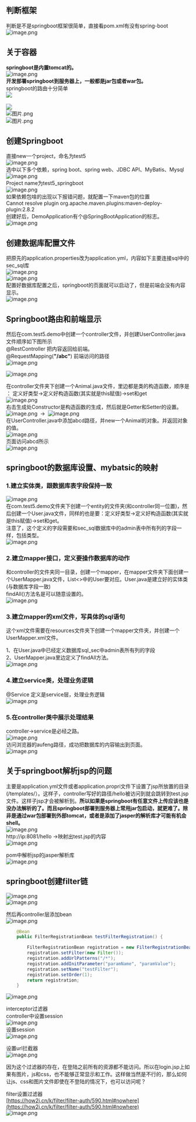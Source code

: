 <a name="7kUjG"></a>
## 判断框架
判断是不是springboot框架很简单，直接看pom.xml有没有spring-boot<br />![image.png](https://cdn.nlark.com/yuque/0/2021/png/1345801/1626830381138-c9b52b0d-e0da-4db2-9cb0-5987163f9e86.png#height=377&id=SqA0J&originHeight=503&originWidth=865&originalType=binary&ratio=1&rotation=0&showTitle=false&size=50223&status=done&style=none&title=&width=649)
<a name="wd3bm"></a>
## 关于容器
**springboot是内置tomcat的。**<br />![image.png](https://cdn.nlark.com/yuque/0/2021/png/1345801/1624976817183-9659b147-edf4-43cd-8d97-0a648cf1faaf.png#height=479&id=K4XEj&originHeight=957&originWidth=1486&originalType=binary&ratio=1&rotation=0&showTitle=false&size=197285&status=done&style=none&title=&width=743)<br />**开发部署springboot到服务器上，一般都是jar包或者war包。**<br />springboot的路由十分简单<br />![](https://cdn.nlark.com/yuque/0/2021/png/1345801/1612681264853-dde42b2a-d1e1-4cbd-9b71-715b78331085.png#height=377&id=lKAs6&originHeight=654&originWidth=420&originalType=binary&ratio=1&rotation=0&showTitle=false&status=done&style=none&title=&width=242)<br /> <br />![](https://cdn.nlark.com/yuque/0/2021/png/1345801/1612681265124-a9a616e3-935b-4dc9-b8b4-ef4c371e3d7c.png#height=305&id=SEt6i&originHeight=610&originWidth=1106&originalType=binary&ratio=1&rotation=0&showTitle=false&status=done&style=none&title=&width=553)<br />![图片.png](https://cdn.nlark.com/yuque/0/2021/png/1345801/1612683337540-1e9c20b5-cb4b-455b-a0d5-b162deb60c1e.png#height=334&id=HRn3P&originHeight=667&originWidth=1198&originalType=binary&ratio=1&rotation=0&showTitle=false&size=68524&status=done&style=none&title=&width=599)<br />![图片.png](https://cdn.nlark.com/yuque/0/2021/png/1345801/1612683353491-92539ee3-3e0d-43f5-af3e-25894579ead5.png#height=134&id=ksFTG&originHeight=179&originWidth=629&originalType=binary&ratio=1&rotation=0&showTitle=false&size=9048&status=done&style=none&title=&width=472)
<a name="rdSlh"></a>
## 创建Springboot
直接new一个project，命名为test5<br />![image.png](https://cdn.nlark.com/yuque/0/2021/png/1345801/1624844595775-81516082-1983-4d0f-bdda-4aefec39ff8a.png#height=479&id=WHJ6x&originHeight=957&originWidth=854&originalType=binary&ratio=1&rotation=0&showTitle=false&size=51809&status=done&style=none&title=&width=427)<br />选中以下多个依赖，spring boot、spring web、JDBC API、MyBatis、Mysql<br />![image.png](https://cdn.nlark.com/yuque/0/2021/png/1345801/1624845063165-9618464d-1505-425e-b637-50808173523f.png#height=572&id=sQxBM&originHeight=762&originWidth=1110&originalType=binary&ratio=1&rotation=0&showTitle=false&size=238399&status=done&style=none&title=&width=833)<br />Project name为test5_springboot<br />![image.png](https://cdn.nlark.com/yuque/0/2021/png/1345801/1624844834582-495ac8d4-df7e-4c08-8549-1dc758687f57.png#height=479&id=i304a&originHeight=957&originWidth=1398&originalType=binary&ratio=1&rotation=0&showTitle=false&size=59762&status=done&style=none&title=&width=699)<br />如果依赖包啥的出现以下报错问题，就配置一下maven包的位置<br />Cannot resolve plugin org.apache.maven.plugins:maven-deploy-plugin:2.8.2<br />创建好后，DemoApplication有个@SpringBootApplication的标志。<br />![image.png](https://cdn.nlark.com/yuque/0/2021/png/1345801/1624890687003-7c264a2f-be6a-48bc-bb2c-2b25aacd802c.png#height=265&id=KmMxP&originHeight=353&originWidth=974&originalType=binary&ratio=1&rotation=0&showTitle=false&size=25522&status=done&style=none&title=&width=731)
<a name="9cf7B"></a>
## 创建数据库配置文件
把原先的application.properties改为application.yml，内容如下主要连接sql中的sec_sql库<br />![image.png](https://cdn.nlark.com/yuque/0/2021/png/1345801/1624890867570-6286521c-59e7-493a-8401-c540cbe04665.png#height=444&id=XXQKd&originHeight=592&originWidth=1397&originalType=binary&ratio=1&rotation=0&showTitle=false&size=70563&status=done&style=none&title=&width=1048)<br />![image.png](https://cdn.nlark.com/yuque/0/2021/png/1345801/1624890959858-f241a570-0ff2-4415-9857-7b99e64f24e1.png#height=333&id=FLmV4&originHeight=444&originWidth=341&originalType=binary&ratio=1&rotation=0&showTitle=false&size=22547&status=done&style=none&title=&width=256)<br />配置好数据库配置之后，springboot的页面就可以启动了，但是前端会没有内容显示。<br />![image.png](https://cdn.nlark.com/yuque/0/2021/png/1345801/1624891040124-dd4dd0f6-5651-47a2-a2c2-13e2353c1a62.png#height=226&id=fU4tQ&originHeight=301&originWidth=897&originalType=binary&ratio=1&rotation=0&showTitle=false&size=29868&status=done&style=none&title=&width=673)
<a name="kNO6B"></a>
## Springboot路由和前端显示
然后在com.test5.demo中创建一个controller文件，并创建UserController.java文件顺序如下图所示<br />@RestController 把内容返回给前端。<br />@RequestMapping(**"/abc"**)  前端访问的路径<br />![image.png](https://cdn.nlark.com/yuque/0/2021/png/1345801/1624891174120-b27964a0-45a0-48ff-b610-319c35dc5e69.png#height=323&id=WELus&originHeight=430&originWidth=1308&originalType=binary&ratio=1&rotation=0&showTitle=false&size=64108&status=done&style=none&title=&width=981)

![image.png](https://cdn.nlark.com/yuque/0/2021/png/1345801/1624872579720-35661d65-d0bc-4c22-9e6f-a8feab0eb1a9.png#height=146&id=te1iS&originHeight=195&originWidth=636&originalType=binary&ratio=1&rotation=0&showTitle=false&size=9514&status=done&style=none&title=&width=477)

在controller文件夹下创建一个Animal.java文件，里边都是类的构造函数，顺序是 ： 定义好类型→定义好构造函数(其实就是this赋值)→set和get<br />![image.png](https://cdn.nlark.com/yuque/0/2021/png/1345801/1624891451288-de608f33-4841-4b42-90b4-51cba5184a3b.png#height=591&id=zTrPw&originHeight=788&originWidth=1314&originalType=binary&ratio=1&rotation=0&showTitle=false&size=93284&status=done&style=none&title=&width=986)<br />右击生成处Constructor是构造函数的生成，然后就是Getter和Setter的设置。<br />![image.png](https://cdn.nlark.com/yuque/0/2021/png/1345801/1624891587913-ad504626-69af-4c5c-8ddc-385df0bfb4f2.png#height=458&id=PVY9Q&originHeight=610&originWidth=672&originalType=binary&ratio=1&rotation=0&showTitle=false&size=63466&status=done&style=none&title=&width=504)      →           ![image.png](https://cdn.nlark.com/yuque/0/2021/png/1345801/1624891615919-bf94008e-4c74-43da-ab46-abc901bd0412.png#height=294&id=Je5YH&originHeight=294&originWidth=294&originalType=binary&ratio=1&rotation=0&showTitle=false&size=10373&status=done&style=none&title=&width=294)<br />在UserController.java中添加abcd路径，并new一个Animal的对象。并返回对象的值。<br />![image.png](https://cdn.nlark.com/yuque/0/2021/png/1345801/1624891948496-f0349c51-266b-4a04-b959-0145d511e8ab.png#height=329&id=UPhNy&originHeight=439&originWidth=856&originalType=binary&ratio=1&rotation=0&showTitle=false&size=48239&status=done&style=none&title=&width=642)<br />页面访问abcd所示<br />![image.png](https://cdn.nlark.com/yuque/0/2021/png/1345801/1624892041896-178cb9c2-9e25-46ba-90dc-c345408aefe6.png#height=179&id=wQsqf&originHeight=238&originWidth=561&originalType=binary&ratio=1&rotation=0&showTitle=false&size=14044&status=done&style=none&title=&width=421)
<a name="H7L73"></a>
## springboot的数据库设置、mybatsic的映射
<a name="lZ7lm"></a>
### 1.建立实体类，跟数据库表字段保持一致
![image.png](https://cdn.nlark.com/yuque/0/2021/png/1345801/1624885070360-a3f9ad0d-d039-480d-a6c0-8971b2b62e93.png#height=200&id=cwg98&originHeight=266&originWidth=598&originalType=binary&ratio=1&rotation=0&showTitle=false&size=162970&status=done&style=none&title=&width=449)<br />在com.test5.demo文件夹下创建一个entity的文件夹(和controller同一位置)，然后创建一个User.java文件，同样的也是要：定义好类型→定义好构造函数(其实就是this赋值)→set和get。<br />注意了，这个定义的字段需要和sec_sql数据库中的admin表中所有列的字段一样，包括类型。<br />![image.png](https://cdn.nlark.com/yuque/0/2021/png/1345801/1624892346617-7e5c6ffc-bf54-464e-b673-cd3d75232cdc.png#height=467&id=nfkAR&originHeight=623&originWidth=1507&originalType=binary&ratio=1&rotation=0&showTitle=false&size=114741&status=done&style=none&title=&width=1130)
<a name="CRW1k"></a>
### 2.建立mapper接口，定义要操作数据库的动作
和controller的文件夹同一目录，创建一个mapper，在mapper文件夹下面创建一个UserMapper.java文件，List<>中的User要对应。User.java是建立好的实体类(与数据库字段一致)<br />findAll()方法名是可以随意设置的。<br />![image.png](https://cdn.nlark.com/yuque/0/2021/png/1345801/1624892976717-f3a60034-d40f-4f49-b821-9eb9a49180bb.png#height=440&id=ZJ4g6&originHeight=587&originWidth=839&originalType=binary&ratio=1&rotation=0&showTitle=false&size=53763&status=done&style=none&title=&width=629)
<a name="n6jJh"></a>
### 3.建立mapper的xml文件，写具体的sql语句
这个xml文件需要在resources文件夹下创建一个mapper文件夹，并创建一个UserMapper.xml文件。

1、在User.java中已经定义数据库sql_sec中admin表所有列的字段<br />2、UserMapper.java里边定义了findAll方法。<br />![image.png](https://cdn.nlark.com/yuque/0/2021/png/1345801/1624893371380-3dd1df09-8034-4414-9b70-8b031b7fd9b8.png#height=327&id=G1T2k&originHeight=436&originWidth=1481&originalType=binary&ratio=1&rotation=0&showTitle=false&size=75383&status=done&style=none&title=&width=1111)
<a name="lBJgS"></a>
### 4.建立service类，处理业务逻辑
@Service 定义是service层，处理业务逻辑<br />![image.png](https://cdn.nlark.com/yuque/0/2021/png/1345801/1624893966655-7a24af75-1be7-4a6c-b9c9-2e40ee22b1c5.png#height=418&id=sdYGx&originHeight=557&originWidth=1007&originalType=binary&ratio=1&rotation=0&showTitle=false&size=62372&status=done&style=none&title=&width=755)
<a name="wdm3A"></a>
### 5.在controller类中展示处理结果
controller→service是必经之路。<br />![image.png](https://cdn.nlark.com/yuque/0/2021/png/1345801/1624894192038-4919abcf-af6a-449f-877d-884075df46e4.png#height=521&id=lQ9wW&originHeight=694&originWidth=977&originalType=binary&ratio=1&rotation=0&showTitle=false&size=77030&status=done&style=none&title=&width=733)<br />访问浏览器的aufeng路径，成功把数据库的内容输出到页面。<br />![image.png](https://cdn.nlark.com/yuque/0/2021/png/1345801/1624894273948-1a8080c2-a038-45f7-8707-8d3914b4fb48.png#height=214&id=ZnKSx&originHeight=285&originWidth=1155&originalType=binary&ratio=1&rotation=0&showTitle=false&size=42996&status=done&style=none&title=&width=866)

<a name="mToaC"></a>
## 关于springboot解析jsp的问题
主要是application.yml文件或者application.propri文件下设置了jsp所放置的目录(/templates/）。这样子，controller写好的路径/hello被访问到就会跳转到test.jsp文件。这样子jsp才会被解析到。**所以如果是springboot有任意文件上传应该也是没办法解析的了。而且springboot部署到服务器上常用jar包启动，就更难了。除非是通过war包部署到外部tomcat，或者是添加了jasper的解析库才可能有机会shell。**<br />![image.png](https://cdn.nlark.com/yuque/0/2021/png/1345801/1624980587084-4ba24e5f-8549-4df7-a393-93c07c807a11.png#height=281&id=vpjBH&originHeight=374&originWidth=866&originalType=binary&ratio=1&rotation=0&showTitle=false&size=40996&status=done&style=none&title=&width=650)<br />http://ip:8081/hello  →映射出test.jsp的内容<br />![image.png](https://cdn.nlark.com/yuque/0/2021/png/1345801/1624980779942-5b45cec1-ed21-4015-8dae-c7e9bee412aa.png#height=303&id=bObG2&originHeight=404&originWidth=1461&originalType=binary&ratio=1&rotation=0&showTitle=false&size=57293&status=done&style=none&title=&width=1096)

pom中解析jsp的jasper解析库<br />![image.png](https://cdn.nlark.com/yuque/0/2022/png/1345801/1662101983447-d3ea9346-b92f-4eee-9932-8032ebeb3b23.png#clientId=u458bc996-e87f-4&from=paste&height=472&id=u51e91ceb&originHeight=590&originWidth=736&originalType=binary&ratio=1&rotation=0&showTitle=false&size=157926&status=done&style=none&taskId=u41716893-0f42-4f3c-99aa-54e90ace3df&title=&width=588.8)

<a name="UdRlH"></a>
## springboot创建filter链
![image.png](https://cdn.nlark.com/yuque/0/2021/png/1345801/1640229229790-d7317501-ad28-4fa7-b3d2-6bbdf428a736.png#clientId=uc54510b2-b7e2-4&from=paste&height=455&id=u795d3da4&originHeight=909&originWidth=1000&originalType=binary&ratio=1&rotation=0&showTitle=false&size=136088&status=done&style=none&taskId=u9214c37a-66fb-4d90-a5e4-9f134a4f872&title=&width=500)<br />![image.png](https://cdn.nlark.com/yuque/0/2021/png/1345801/1640229244709-0a987ed3-753d-4c80-89bc-649e8d038ab5.png#clientId=uc54510b2-b7e2-4&from=paste&height=260&id=u8f3eb04a&originHeight=520&originWidth=1221&originalType=binary&ratio=1&rotation=0&showTitle=false&size=49056&status=done&style=none&taskId=ud9290ef0-7493-4991-84cb-132a251916a&title=&width=610.5)

然后再controller层添加bean<br />![image.png](https://cdn.nlark.com/yuque/0/2021/png/1345801/1640229279945-1f6ed938-48c2-4878-9684-8cd38c5b03a3.png#clientId=uc54510b2-b7e2-4&from=paste&height=308&id=u2e0fd44d&originHeight=616&originWidth=1368&originalType=binary&ratio=1&rotation=0&showTitle=false&size=80423&status=done&style=none&taskId=u89ef6b52-8e79-4acc-8964-569ef582c9a&title=&width=684)
```java
    @Bean
    public FilterRegistrationBean testFilterRegistration() {

        FilterRegistrationBean registration = new FilterRegistrationBean();
        registration.setFilter(new Filter());
        registration.addUrlPatterns("/*");
        registration.addInitParameter("paramName", "paramValue");
        registration.setName("testFilter");
        registration.setOrder(1);
        return registration;
    }
```
![image.png](https://cdn.nlark.com/yuque/0/2021/png/1345801/1640229444218-509c6b71-556e-4e77-8793-eb2a9708a4fa.png#clientId=uc54510b2-b7e2-4&from=paste&height=184&id=u4d23a325&originHeight=367&originWidth=1457&originalType=binary&ratio=1&rotation=0&showTitle=false&size=72546&status=done&style=none&taskId=u5241edf9-5423-4e4c-a99c-92a643f185e&title=&width=728.5)


interceptor过滤器<br />controller中设置session<br />![image.png](https://cdn.nlark.com/yuque/0/2022/png/1345801/1641227109551-4d6697d5-ba19-4557-927d-465489f5d821.png#clientId=u982cb9c0-6948-4&from=paste&height=353&id=u34877b21&originHeight=705&originWidth=1275&originalType=binary&ratio=1&rotation=0&showTitle=false&size=671074&status=done&style=none&taskId=ue154db0b-c7c5-4391-92c2-27d8112cde9&title=&width=637.5)<br />设置session<br />![image.png](https://cdn.nlark.com/yuque/0/2022/png/1345801/1641218556660-b4a95f2e-6b89-4ee6-8e2c-8c344c4c4862.png#clientId=u982cb9c0-6948-4&from=paste&height=320&id=uf2326e32&originHeight=542&originWidth=924&originalType=binary&ratio=1&rotation=0&showTitle=false&size=373004&status=done&style=none&taskId=u117df1e5-1688-4d69-bdff-660979503ea&title=&width=546)

设置url拦截器<br />![image.png](https://cdn.nlark.com/yuque/0/2022/png/1345801/1641218647749-9c869420-93c5-4963-9401-a93ca253a941.png#clientId=u982cb9c0-6948-4&from=paste&height=244&id=u316d9578&originHeight=488&originWidth=1105&originalType=binary&ratio=1&rotation=0&showTitle=false&size=462543&status=done&style=none&taskId=uee861e7b-ab2e-45e6-9942-8f1912bcee2&title=&width=552.5)

因为这个过滤器的存在，在登陆之前所有的资源都不能访问。所以在login.jsp上如果有图片，js和css，也不能够正常显示和工作。这样做当然是不行的，那么如何让js、css和图片文件即使在不登陆的情况下，也可以访问呢？ 

filter设置过滤器<br />[https://how2j.cn/k/filter/filter-auth/590.html#nowhere](https://how2j.cn/k/filter/filter-auth/590.html#nowhere)<br />![image.png](https://cdn.nlark.com/yuque/0/2022/png/1345801/1641227319789-03dd21da-c27b-4867-8399-64df970d9b0c.png#clientId=u92357c43-61b0-4&from=paste&height=455&id=u54b7946e&originHeight=712&originWidth=787&originalType=binary&ratio=1&rotation=0&showTitle=false&size=57031&status=done&style=none&taskId=uc4ba5c4c-37b4-47bf-a1ce-ec65fa1b485&title=&width=502.5)
